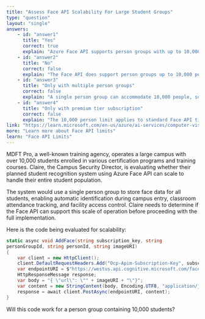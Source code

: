```yaml
---
title: "Assess Face API Scalability For Large Student Groups"
type: "question"
layout: "single"
answers:
    - id: "answer1"
      title: "Yes"
      correct: true
      explain: "Azure Face API supports person groups with up to 10,000 people, so the code can handle a group of 10,000 students without exceeding service limits."
    - id: "answer2"
      title: "No"
      correct: false
      explain: "The Face API does support person groups up to 10,000 people, making this scale feasible for the student recognition system."
    - id: "answer3"
      title: "Only with multiple person groups"
      correct: false
      explain: "A single person group can accommodate 10,000 people, so multiple groups are not required for this use case."
    - id: "answer4"
      title: "Only with premium tier subscription"
      correct: false
      explain: "The 10,000 person limit applies to standard Face API tiers, not just premium subscriptions."
link: "https://learn.microsoft.com/en-us/azure/ai-services/computer-vision/how-to/identity-detect-faces"
more: "Learn more about Face API limits"
learn: "Face API Limits"
---
```


MDFT Pro, a well-known training agency, operates a large campus with over 10,000 students enrolled in various certification programs and training courses. Claire, the Campus Security Director, is evaluating whether their planned student recognition system using Azure Face API can scale to handle their entire student population. 

The system would use a single person group to store face data for all students, enabling automatic identification during campus entry, classroom attendance tracking, and facility access control. Claire needs to determine if the Face API can support this scale of operation before proceeding with the full implementation.

Here is the code being evaluated for scalability:

```csharp
static async void AddFace(string subscription_key, string
personGroupId, string personId, string imageURI)
{
    var client = new HttpClient();
    client.DefaultRequestHeaders.Add("Ocp-Apim-Subscription-Key", subscription_key);
    var endpointURI = $"https://westus.api.cognitive.microsoft.com/face/v1.0/persongroups/{personGroupId}/persons/{personId}/persistedFaces";
    HttpResponseMessage response;
    var body = "{ \"url\": \"" + imageURI + "\"}";
    var content = new StringContent(body, Encoding.UTF8, "application/json");
    response = await client.PostAsync(endpointURI, content);
}
```

Will this code work for a person group containing 10,000 students?

